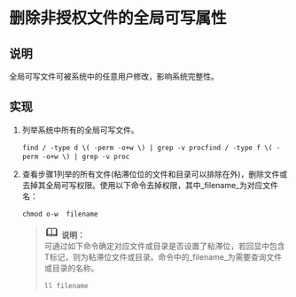 # 删除非授权文件的全局可写属性<a name="ZH-CN_TOPIC_0192977551"></a>

## 说明<a name="zh-cn_topic_0152100310_sa21cb874bb404d61ad2f7f4c250817d6"></a>

全局可写文件可被系统中的任意用户修改，影响系统完整性。

## 实现<a name="zh-cn_topic_0152100310_s7aba94b80a444c3eac574f067a60ba01"></a>

1.  列举系统中所有的全局可写文件。

    ```
    find / -type d \( -perm -o+w \) | grep -v procfind / -type f \( -perm -o+w \) | grep -v proc
    ```

2.  查看步骤1列举的所有文件\(粘滞位位的文件和目录可以排除在外\)，删除文件或去掉其全局可写权限。使用以下命令去掉权限，其中_filename_为对应文件名：

    ```
    chmod o-w  filename
    ```

    >![](public_sys-resources/icon-note.gif) **说明：**   
    >可通过如下命令确定对应文件或目录是否设置了粘滞位，若回显中包含T标记，则为粘滞位文件或目录。命令中的_filename_为需要查询文件或目录的名称。  
    >```  
    >ll filename  
    >```  


